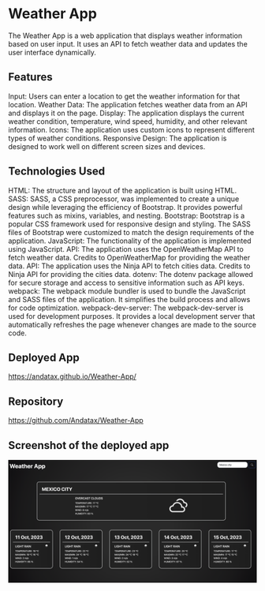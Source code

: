 # Weather App

The Weather App is a web application that displays weather information based on user input. It uses an API to fetch weather data and updates the user interface dynamically.

## Features

Input: Users can enter a location to get the weather information for that location.
Weather Data: The application fetches weather data from an API and displays it on the page.
Display: The application displays the current weather condition, temperature, wind speed, humidity, and other relevant information.
Icons: The application uses custom icons to represent different types of weather conditions.
Responsive Design: The application is designed to work well on different screen sizes and devices.

## Technologies Used

HTML: The structure and layout of the application is built using HTML.
SASS: SASS, a CSS preprocessor, was implemented to create a unique design while leveraging the efficiency of Bootstrap. It provides powerful features such as mixins, variables, and nesting.
Bootstrap: Bootstrap is a popular CSS framework used for responsive design and styling. The SASS files of Bootstrap were customized to match the design requirements of the application.
JavaScript: The functionality of the application is implemented using JavaScript.
API: The application uses the OpenWeatherMap API to fetch weather data. Credits to OpenWeatherMap for providing the weather data.
API: The application uses the Ninja API to fetch cities data. Credits to Ninja API for providing the cities data.
dotenv: The dotenv package allowed for secure storage and access to sensitive information such as API keys.
webpack: The webpack module bundler is used to bundle the JavaScript and SASS files of the application. It simplifies the build process and allows for code optimization.
webpack-dev-server: The webpack-dev-server is used for development purposes. It provides a local development server that automatically refreshes the page whenever changes are made to the source code.

## Deployed App

https://andatax.github.io/Weather-App/

## Repository

https://github.com/Andatax/Weather-App

## Screenshot of the deployed app

![Screenshot of the app](./imgs/appSS.png)
    